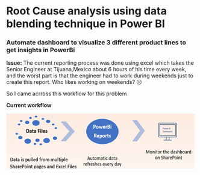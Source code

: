 # Root Cause analysis using data blending technique in Power BI

### Automate dashboard to visualize 3 different product lines to get insights in PowerBi

**Issue:**  The current reporting process was done using excel which takes the Senior Engineer at Tijuana,Mexico about 6 hours of his time every week, and the worst part is that the engineer had to work during weekends just to create this report. Who likes working on weekends? ☹

So I came acrross this workflow for this problem 

**Current workflow**

<img src="images/workflow_2.png" WIDTH="500" HEIGHT="150">

<br>
